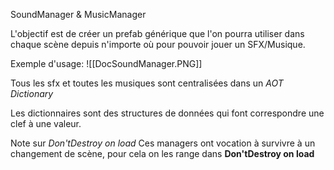 SoundManager & MusicManager

L'objectif est de créer un prefab générique que l'on pourra utiliser dans chaque scène depuis n'importe où pour pouvoir jouer un SFX/Musique.

Exemple d'usage:
![[DocSoundManager.PNG]]


Tous les sfx et toutes les musiques sont centralisées dans un *AOT Dictionary*

Les dictionnaires sont des structures de données qui font correspondre une clef à une valeur.

Note  sur *Don'tDestroy on load*
Ces managers ont vocation à survivre à un changement de scène, pour cela on les range dans **Don'tDestroy on load**
